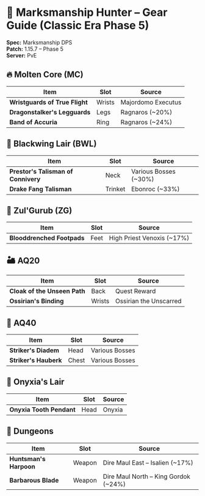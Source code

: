 # 🏹 Marksmanship Hunter – Gear Guide (Classic Era Phase 5)

**Spec:** Marksmanship DPS  
**Patch:** 1.15.7 – Phase 5  
**Server:** PvE  

## 🔥 Molten Core (MC)
| Item | Slot | Source |
|------|------|--------|
| **Wristguards of True Flight** | Wrists | Majordomo Executus |
| **Dragonstalker's Legguards** | Legs | Ragnaros (~20%) |
| **Band of Accuria** | Ring | Ragnaros (~24%) |

## 🐉 Blackwing Lair (BWL)
| Item | Slot | Source |
|------|------|--------|
| **Prestor's Talisman of Connivery** | Neck | Various Bosses (~30%) |
| **Drake Fang Talisman** | Trinket | Ebonroc (~33%) |

## 🐍 Zul'Gurub (ZG)
| Item | Slot | Source |
|------|------|--------|
| **Blooddrenched Footpads** | Feet | High Priest Venoxis (~17%) |

## 🏜️ AQ20
| Item | Slot | Source |
|------|------|--------|
| **Cloak of the Unseen Path** | Back | Quest Reward |
| **Ossirian's Binding** | Wrists | Ossirian the Unscarred |

## 🏯 AQ40
| Item | Slot | Source |
|------|------|--------|
| **Striker's Diadem** | Head | Various Bosses |
| **Striker's Hauberk** | Chest | Various Bosses |

## 🐲 Onyxia's Lair
| Item | Slot | Source |
|------|------|--------|
| **Onyxia Tooth Pendant** | Head | Onyxia |

## 🏰 Dungeons
| Item | Slot | Source |
|------|------|--------|
| **Huntsman's Harpoon** | Weapon | Dire Maul East – Isalien (~17%) |
| **Barbarous Blade** | Weapon | Dire Maul North – King Gordok (~24%) |
